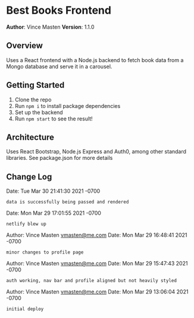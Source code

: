 # Best Books Frontend

**Author**: Vince Masten
**Version**: 1.1.0 

## Overview
Uses a React frontend with a Node.js backend to fetch book data from a Mongo database and serve it in a carousel. 

## Getting Started
1. Clone the repo
2. Run `npm i` to install package dependencies
3. Set up the backend
4. Run `npm start` to see the result!

## Architecture
Uses React Bootstrap, Node.js Express and Auth0, among other standard libraries. See package.json for more details

## Change Log
Date:   Tue Mar 30 21:41:30 2021 -0700

    data is successfully being passed and rendered

Date:   Mon Mar 29 17:01:55 2021 -0700

    netlify blew up

Author: Vince Masten <vmasten@me.com>
Date:   Mon Mar 29 16:48:41 2021 -0700

    minor changes to profile page

Author: Vince Masten <vmasten@me.com>
Date:   Mon Mar 29 15:47:43 2021 -0700

    auth working, nav bar and profile aligned but not heavily styled

Author: Vince Masten <vmasten@me.com>
Date:   Mon Mar 29 13:06:04 2021 -0700

    initial deploy